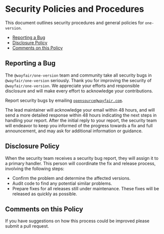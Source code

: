 # Security Policies and Procedures

This document outlines security procedures and general policies for `one-version`.

- [Reporting a Bug](#reporting-a-bug)
- [Disclosure Policy](#disclosure-policy)
- [Comments on this Policy](#comments-on-this-policy)

## Reporting a Bug

The `@wayfair/one-version` team and community take all security bugs in
`@wayfair/one-version` seriously.  Thank you for improving the security of
`@wayfair/one-version`. We appreciate your efforts and responsible disclosure and
will make every effort to acknowledge your contributions.

Report security bugs by emailing [`opensource@wayfair.com`](mailto:opensource@wayfair.com).

The lead maintainer will acknowledge your email within 48 hours, and will send a
more detailed response within 48 hours indicating the next steps in handling
your report. After the initial reply to your report, the security team will
endeavor to keep you informed of the progress towards a fix and full
announcement, and may ask for additional information or guidance.

## Disclosure Policy

When the security team receives a security bug report, they will assign it to a
primary handler. This person will coordinate the fix and release process,
involving the following steps:

- Confirm the problem and determine the affected versions.
- Audit code to find any potential similar problems.
- Prepare fixes for all releases still under maintenance. These fixes will be
  released as quickly as possible.

## Comments on this Policy

If you have suggestions on how this process could be improved please submit a
pull request.
